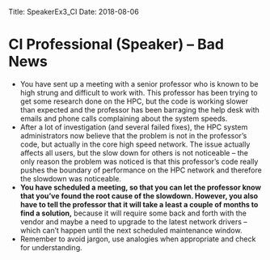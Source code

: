 Title: SpeakerEx3_CI
Date: 2018-08-06

# CI Professional (Speaker) – Bad News

- You have sent up a meeting with a senior professor who is known to be high strung and difficult to work with.  This professor has been trying to get some research done on the HPC, but the code is working slower than expected and the professor has been barraging the help desk with emails and phone calls complaining about the system speeds.  
- After a lot of investigation (and several failed fixes), the HPC system administrators now believe that the problem is not in the professor’s code, but actually in the core high speed network. The issue actually affects all users, but the slow down for others is not noticeable – the only reason the problem was noticed is that this professor’s code really pushes the boundary of performance on the HPC network and therefore the slowdown was noticeable.
- **You have scheduled a meeting, so that you can let the professor know that you’ve found the root cause of the slowdown.  However, you also have to tell the professor that it will take a least a couple of months to find a solution,** because it will require some back and forth with the vendor and maybe a need to upgrade to the latest network drivers – which can’t happen until the next scheduled maintenance window.
- Remember to avoid jargon, use analogies when appropriate and check for understanding.
